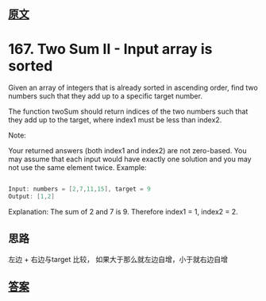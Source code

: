 
## [原文](https://leetcode.com/problems/two-sum-ii-input-array-is-sorted/)

# 167. Two Sum II - Input array is sorted



Given an array of integers that is already sorted in ascending order, find two numbers such that they add up to a specific target number.

The function twoSum should return indices of the two numbers such that they add up to the target, where index1 must be less than index2.

Note:

Your returned answers (both index1 and index2) are not zero-based.
You may assume that each input would have exactly one solution and you may not use the same element twice.
Example:
```java

Input: numbers = [2,7,11,15], target = 9
Output: [1,2]

```
Explanation: The sum of 2 and 7 is 9. Therefore index1 = 1, index2 = 2.

## 思路

 左边 + 右边与target 比较， 如果大于那么就左边自增，小于就右边自增

## [答案](/algorithms-java-example/src/main/java/space.mamba/leetcode/algorithms/No167_Two_Sum_II_Input_array_is_sorted.java)
